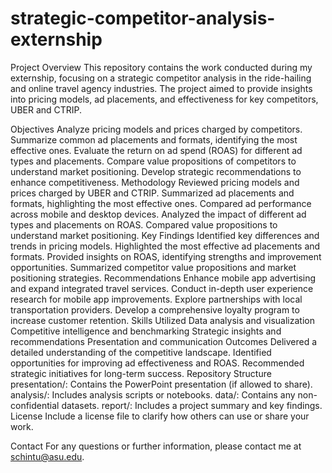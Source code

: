# strategic-competitor-analysis-externship
Project Overview
This repository contains the work conducted during my externship, focusing on a strategic competitor analysis in the ride-hailing and online travel agency industries. The project aimed to provide insights into pricing models, ad placements, and effectiveness for key competitors, UBER and CTRIP.

Objectives
Analyze pricing models and prices charged by competitors.
Summarize common ad placements and formats, identifying the most effective ones.
Evaluate the return on ad spend (ROAS) for different ad types and placements.
Compare value propositions of competitors to understand market positioning.
Develop strategic recommendations to enhance competitiveness.
Methodology
Reviewed pricing models and prices charged by UBER and CTRIP.
Summarized ad placements and formats, highlighting the most effective ones.
Compared ad performance across mobile and desktop devices.
Analyzed the impact of different ad types and placements on ROAS.
Compared value propositions to understand market positioning.
Key Findings
Identified key differences and trends in pricing models.
Highlighted the most effective ad placements and formats.
Provided insights on ROAS, identifying strengths and improvement opportunities.
Summarized competitor value propositions and market positioning strategies.
Recommendations
Enhance mobile app advertising and expand integrated travel services.
Conduct in-depth user experience research for mobile app improvements.
Explore partnerships with local transportation providers.
Develop a comprehensive loyalty program to increase customer retention.
Skills Utilized
Data analysis and visualization
Competitive intelligence and benchmarking
Strategic insights and recommendations
Presentation and communication
Outcomes
Delivered a detailed understanding of the competitive landscape.
Identified opportunities for improving ad effectiveness and ROAS.
Recommended strategic initiatives for long-term success.
Repository Structure
presentation/: Contains the PowerPoint presentation (if allowed to share).
analysis/: Includes analysis scripts or notebooks.
data/: Contains any non-confidential datasets.
report/: Includes a project summary and key findings.
License
Include a license file to clarify how others can use or share your work.

Contact
For any questions or further information, please contact me at schintu@asu.edu.
